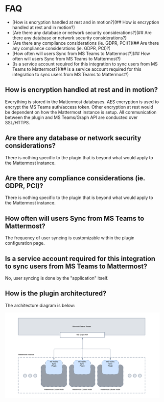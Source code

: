 # FAQ
- [How is encryption handled at rest and in motion?](## How is encryption handled at rest and in motion?)
- [Are there any database or network security considerations?](## Are there any database or network security considerations?)
- [Are there any compliance considerations (ie. GDPR, PCI)?](## Are there any compliance considerations (ie. GDPR, PCI)?)
- [How often will users Sync from MS Teams to Mattermost?](## How often will users Sync from MS Teams to Mattermost?)
- [Is a service account required for this integration to sync users from MS Teams to Mattermost?](## Is a service account required for this integration to sync users from MS Teams to Mattermost?)

## How is encryption handled at rest and in motion?

Everything is stored in the Mattermost databases. AES encryption is used to encrypt the MS Teams auth/access token. Other encryption at rest would be dependent on how the Mattermost instance is setup. All communication between the plugin and MS Teams/Graph API are conducted over SSL/HTTPS.

## Are there any database or network security considerations?

There is nothing specific to the plugin that is beyond what would apply to the Mattermost instance.

## Are there any compliance considerations (ie. GDPR, PCI)?

There is nothing specific to the plugin that is beyond what would apply to the Mattermost instance.

## How often will users Sync from MS Teams to Mattermost?

The frequency of user syncing is customizable within the plugin configuration page.

## Is a service account required for this integration to sync users from MS Teams to Mattermost?

No, user syncing is done by the "application" itself.

## How is the plugin architectured?

The architecture diagram is below:

![MS Teams Sync Diagram v1.0](brightscout-msteams-sync-v1.0.png)


